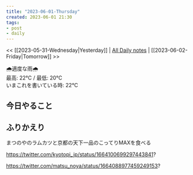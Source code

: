 ```yaml
---
title: "2023-06-01-Thursday"
created: 2023-06-01 21:30
tags:
- post
- daily
---
```


<< [[2023-05-31-Wednesday|Yesterday]] | [All Daily notes](/tags/daily) | [[2023-06-02-Friday|Tomorrow]] >>

🌧️適度な雨🌧️  
最高: 22℃ / 最低: 20℃  
いまこれを書いている時: 22℃

## 今日やること



## ふりかえり

まつのやのラムカツと京都の天下一品のこってりMAXを食べる

https://twitter.com/kyotopi_jp/status/1664100699297443841?

https://twitter.com/matsu_noya/status/1664088977459249153?